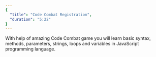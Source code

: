 ```yaml
---
{
  "title": "Code Combat Registration",
  "duration": "5:22"
}
---
```


With help of amazing Code Combat game you will learn basic syntax, methods, parameters, strings, loops and variables in JavaScript programming language.

